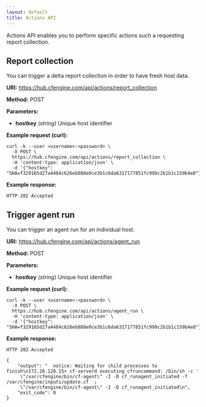 ```yaml
---
layout: default
title: Actions API
---
```


Actions API enables you to perform specific actions such a requesting report collection.

## Report collection

You can trigger a delta report collection in order to have fresh host data.

**URI:** https://hub.cfengine.com/api/actions/report_collection

**Method:** POST

**Parameters:**

- **hostkey** _(string)_
  Unique host identifier

**Example request (curl):**

```
curl -k --user <username>:<password> \
  -X POST \
  https://hub.cfengine.com/api/actions/report_collection \
  -H 'content-type: application/json' \
  -d '{"hostkey": "SHA=f329165d27a4484c626eb888e0ce3b1c6da6317177851fc999c2b1b1c159b4e8"}'
```

**Example response:**

```
HTTP 202 Accepted
```

## Trigger agent run

You can trigger an agent run for an individual host.

**URI:** https://hub.cfengine.com/api/actions/agent_run

**Method:** POST

**Parameters:**

- **hostkey** _(string)_
  Unique host identifier

**Example request (curl):**

```
curl -k --user <username>:<password> \
  -X POST \
  https://hub.cfengine.com/api/actions/agent_run \
  -H 'content-type: application/json' \
  -d '{"hostkey": "SHA=f329165d27a4484c626eb888e0ce3b1c6da6317177851fc999c2b1b1c159b4e8"}'
```

**Example response:**

```
HTTP 202 Accepted

{
    "output": "  notice: Waiting for child processes to finish\n172.28.128.15> cf-serverd executing cfruncommand: /bin/sh -c '
     \"/var/cfengine/bin/cf-agent\" -I -D cf_runagent_initiated -f /var/cfengine/inputs/update.cf  ;
     \"/var/cfengine/bin/cf-agent\" -I -D cf_runagent_initiated\n",
    "exit_code": 0
}
```
